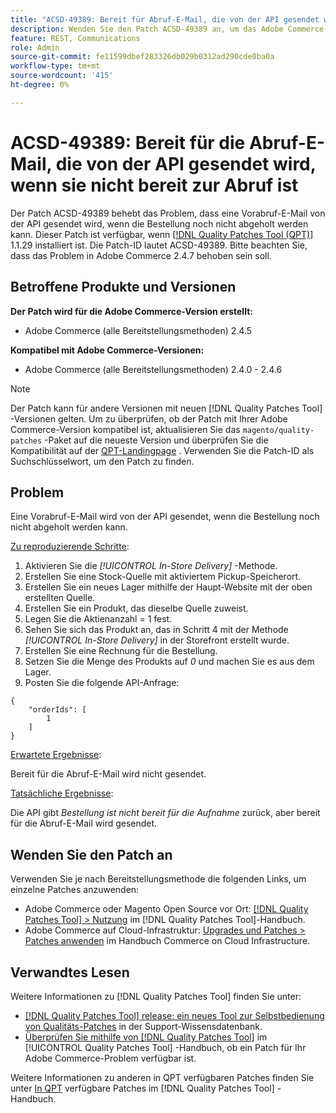 ```yaml
---
title: "ACSD-49389: Bereit für Abruf-E-Mail, die von der API gesendet wird, wenn sie nicht bereit für Abruf ist"
description: Wenden Sie den Patch ACSD-49389 an, um das Adobe Commerce-Problem zu beheben, bei dem eine für die Abruf-E-Mail bereite E-Mail von der API gesendet wird, wenn die Bestellung nicht bereit zur Abholung ist.
feature: REST, Communications
role: Admin
source-git-commit: fe11599dbef283326db029b0312ad290cde0ba0a
workflow-type: tm+mt
source-wordcount: '415'
ht-degree: 0%

---
```


# ACSD-49389: Bereit für die Abruf-E-Mail, die von der API gesendet wird, wenn sie nicht bereit zur Abruf ist

Der Patch ACSD-49389 behebt das Problem, dass eine Vorabruf-E-Mail von der API gesendet wird, wenn die Bestellung noch nicht abgeholt werden kann. Dieser Patch ist verfügbar, wenn [[!DNL Quality Patches Tool (QPT)]](https://experienceleague.adobe.com/en/docs/commerce-knowledge-base/kb/announcements/commerce-announcements/magento-quality-patches-released-new-tool-to-self-serve-quality-patches) 1.1.29 installiert ist. Die Patch-ID lautet ACSD-49389. Bitte beachten Sie, dass das Problem in Adobe Commerce 2.4.7 behoben sein soll.

## Betroffene Produkte und Versionen

**Der Patch wird für die Adobe Commerce-Version erstellt:**

* Adobe Commerce (alle Bereitstellungsmethoden) 2.4.5

**Kompatibel mit Adobe Commerce-Versionen:**

* Adobe Commerce (alle Bereitstellungsmethoden) 2.4.0 - 2.4.6

>[!NOTE]
>
>Der Patch kann für andere Versionen mit neuen [!DNL Quality Patches Tool] -Versionen gelten. Um zu überprüfen, ob der Patch mit Ihrer Adobe Commerce-Version kompatibel ist, aktualisieren Sie das `magento/quality-patches` -Paket auf die neueste Version und überprüfen Sie die Kompatibilität auf der [QPT-Landingpage](https://experienceleague.adobe.com/tools/commerce-quality-patches/index.html) . Verwenden Sie die Patch-ID als Suchschlüsselwort, um den Patch zu finden.

## Problem

Eine Vorabruf-E-Mail wird von der API gesendet, wenn die Bestellung noch nicht abgeholt werden kann.

<u>Zu reproduzierende Schritte</u>:

1. Aktivieren Sie die *[!UICONTROL In-Store Delivery]* -Methode.
1. Erstellen Sie eine Stock-Quelle mit aktiviertem Pickup-Speicherort.
1. Erstellen Sie ein neues Lager mithilfe der Haupt-Website mit der oben erstellten Quelle.
1. Erstellen Sie ein Produkt, das dieselbe Quelle zuweist.
1. Legen Sie die Aktienanzahl = 1 fest.
1. Sehen Sie sich das Produkt an, das in Schritt 4 mit der Methode *[!UICONTROL In-Store Delivery]* in der Storefront erstellt wurde.
1. Erstellen Sie eine Rechnung für die Bestellung.
1. Setzen Sie die Menge des Produkts auf *0* und machen Sie es aus dem Lager.
1. Posten Sie die folgende API-Anfrage:

```
{
    "orderIds": [
        1
    ]
}
```

<u>Erwartete Ergebnisse</u>:

Bereit für die Abruf-E-Mail wird nicht gesendet.

<u>Tatsächliche Ergebnisse</u>:

Die API gibt *Bestellung ist nicht bereit für die Aufnahme* zurück, aber bereit für die Abruf-E-Mail wird gesendet.

## Wenden Sie den Patch an

Verwenden Sie je nach Bereitstellungsmethode die folgenden Links, um einzelne Patches anzuwenden:

* Adobe Commerce oder Magento Open Source vor Ort: [[!DNL Quality Patches Tool] > Nutzung](/help/tools/quality-patches-tool/usage.md) im [!DNL Quality Patches Tool]-Handbuch.
* Adobe Commerce auf Cloud-Infrastruktur: [Upgrades und Patches > Patches anwenden](https://experienceleague.adobe.com/docs/commerce-cloud-service/user-guide/develop/upgrade/apply-patches.html) im Handbuch Commerce on Cloud Infrastructure.

## Verwandtes Lesen

Weitere Informationen zu [!DNL Quality Patches Tool] finden Sie unter:

* [[!DNL Quality Patches Tool] release: ein neues Tool zur Selbstbedienung von Qualitäts-Patches](https://experienceleague.adobe.com/en/docs/commerce-knowledge-base/kb/announcements/commerce-announcements/magento-quality-patches-released-new-tool-to-self-serve-quality-patches) in der Support-Wissensdatenbank.
* [Überprüfen Sie mithilfe von  [!DNL Quality Patches Tool]](/help/tools/quality-patches-tool/patches-available-in-qpt/check-patch-for-magento-issue-with-magento-quality-patches.md) im [!UICONTROL Quality Patches Tool] -Handbuch, ob ein Patch für Ihr Adobe Commerce-Problem verfügbar ist.


Weitere Informationen zu anderen in QPT verfügbaren Patches finden Sie unter [In QPT](https://experienceleague.adobe.com/tools/commerce-quality-patches/index.html) verfügbare Patches im [!DNL Quality Patches Tool] -Handbuch.
